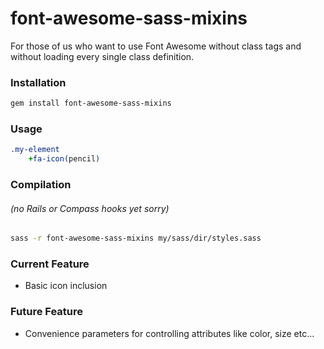 # font-awesome-sass-mixins
For those of us who want to use Font Awesome without class tags and without loading every single class definition.


### Installation

```bash
gem install font-awesome-sass-mixins
```

### Usage

```sass
.my-element
	+fa-icon(pencil)
```

### Compilation
###### (no Rails or Compass hooks yet sorry)

```bash
sass -r font-awesome-sass-mixins my/sass/dir/styles.sass
```

### Current Feature

- Basic icon inclusion

### Future Feature

- Convenience parameters for controlling attributes like color, size etc...

